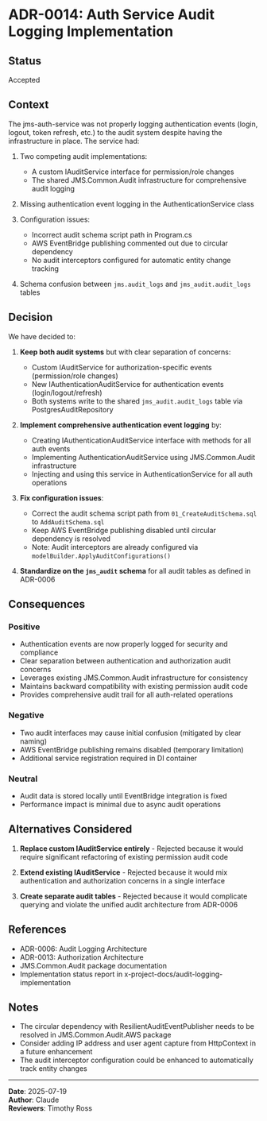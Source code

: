 # ADR-0014: Auth Service Audit Logging Implementation

## Status
Accepted

## Context
The jms-auth-service was not properly logging authentication events (login, logout, token refresh, etc.) to the audit system despite having the infrastructure in place. The service had:

1. Two competing audit implementations:
   - A custom IAuditService interface for permission/role changes
   - The shared JMS.Common.Audit infrastructure for comprehensive audit logging

2. Missing authentication event logging in the AuthenticationService class

3. Configuration issues:
   - Incorrect audit schema script path in Program.cs
   - AWS EventBridge publishing commented out due to circular dependency
   - No audit interceptors configured for automatic entity change tracking

4. Schema confusion between `jms.audit_logs` and `jms_audit.audit_logs` tables

## Decision
We have decided to:

1. **Keep both audit systems** but with clear separation of concerns:
   - Custom IAuditService for authorization-specific events (permission/role changes)
   - New IAuthenticationAuditService for authentication events (login/logout/refresh)
   - Both systems write to the shared `jms_audit.audit_logs` table via PostgresAuditRepository

2. **Implement comprehensive authentication event logging** by:
   - Creating IAuthenticationAuditService interface with methods for all auth events
   - Implementing AuthenticationAuditService using JMS.Common.Audit infrastructure
   - Injecting and using this service in AuthenticationService for all auth operations

3. **Fix configuration issues**:
   - Correct the audit schema script path from `01_CreateAuditSchema.sql` to `AddAuditSchema.sql`
   - Keep AWS EventBridge publishing disabled until circular dependency is resolved
   - Note: Audit interceptors are already configured via `modelBuilder.ApplyAuditConfigurations()`

4. **Standardize on the `jms_audit` schema** for all audit tables as defined in ADR-0006

## Consequences

### Positive
- Authentication events are now properly logged for security and compliance
- Clear separation between authentication and authorization audit concerns
- Leverages existing JMS.Common.Audit infrastructure for consistency
- Maintains backward compatibility with existing permission audit code
- Provides comprehensive audit trail for all auth-related operations

### Negative
- Two audit interfaces may cause initial confusion (mitigated by clear naming)
- AWS EventBridge publishing remains disabled (temporary limitation)
- Additional service registration required in DI container

### Neutral
- Audit data is stored locally until EventBridge integration is fixed
- Performance impact is minimal due to async audit operations

## Alternatives Considered

1. **Replace custom IAuditService entirely** - Rejected because it would require significant refactoring of existing permission audit code

2. **Extend existing IAuditService** - Rejected because it would mix authentication and authorization concerns in a single interface

3. **Create separate audit tables** - Rejected because it would complicate querying and violate the unified audit architecture from ADR-0006

## References
- ADR-0006: Audit Logging Architecture
- ADR-0013: Authorization Architecture
- JMS.Common.Audit package documentation
- Implementation status report in x-project-docs/audit-logging-implementation

## Notes
- The circular dependency with ResilientAuditEventPublisher needs to be resolved in JMS.Common.Audit.AWS package
- Consider adding IP address and user agent capture from HttpContext in a future enhancement
- The audit interceptor configuration could be enhanced to automatically track entity changes

---
**Date**: 2025-07-19  
**Author**: Claude  
**Reviewers**: Timothy Ross
